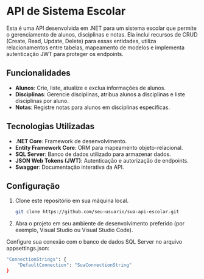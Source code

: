 # API de Sistema Escolar

Esta é uma API desenvolvida em .NET para um sistema escolar que permite o gerenciamento de alunos, disciplinas e notas. Ela inclui recursos de CRUD (Create, Read, Update, Delete) para essas entidades, utiliza relacionamentos entre tabelas, mapeamento de modelos e implementa autenticação JWT para proteger os endpoints.

## Funcionalidades

- **Alunos**: Crie, liste, atualize e exclua informações de alunos.
- **Disciplinas**: Gerencie disciplinas, atribua alunos a disciplinas e liste disciplinas por aluno.
- **Notas**: Registre notas para alunos em disciplinas específicas.

## Tecnologias Utilizadas

- **.NET Core**: Framework de desenvolvimento.
- **Entity Framework Core**: ORM para mapeamento objeto-relacional.
- **SQL Server**: Banco de dados utilizado para armazenar dados.
- **JSON Web Tokens (JWT)**: Autenticação e autorização de endpoints.
- **Swagger**: Documentação interativa da API.

## Configuração

1. Clone este repositório em sua máquina local.

   ```bash
   git clone https://github.com/seu-usuario/sua-api-escolar.git
2. Abra o projeto em seu ambiente de desenvolvimento preferido (por exemplo, Visual Studio ou Visual Studio Code).

Configure sua conexão com o banco de dados SQL Server no arquivo appsettings.json:
```bash
"ConnectionStrings": {
    "DefaultConnection": "SuaConnectionString"
}

